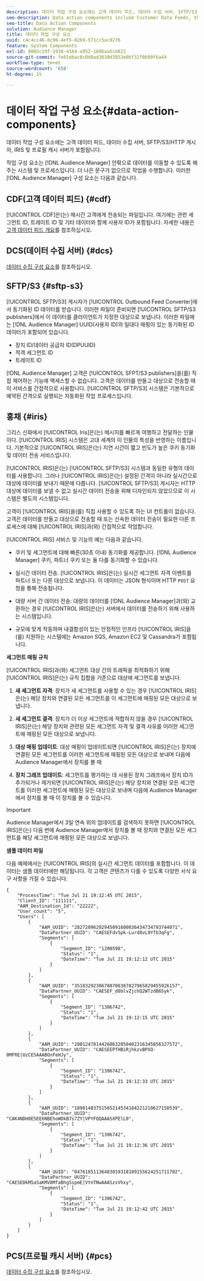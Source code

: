 ```yaml
---
description: 데이터 작업 구성 요소에는 고객 데이터 피드, 데이터 수집 서버, SFTP/S3/HTTP 게시자, IRIS 및 프로필 캐시 서버가 포함됩니다.
seo-description: Data action components include Customer Data Feeds, the Data Collection Server, SFTP/S3/HTTP publishers, IRIS, and the Profile Cache Server.
seo-title: Data Action Components
solution: Audience Manager
title: 데이터 작업 구성 요소
uuid: c4c4cc46-8c96-4ef5-8269-571cc5ac9276
feature: System Components
exl-id: 8065c19f-1930-4164-a952-1686aa5cb622
source-git-commit: fe01ebac8c0d0ad3630d3853e0bf32f0b00f6a44
workflow-type: tm+mt
source-wordcount: '658'
ht-degree: 1%

---
```


# 데이터 작업 구성 요소{#data-action-components}

데이터 작업 구성 요소에는 고객 데이터 피드, 데이터 수집 서버, SFTP/S3/HTTP 게시자, IRIS 및 프로필 캐시 서버가 포함됩니다.

<!-- 

c_compact.xml

 -->

작업 구성 요소는 [!DNL Audience Manager] 안팎으로 데이터를 이동할 수 있도록 해 주는 시스템 및 프로세스입니다. 더 나은 문구가 없으므로 작업을 수행합니다. 이러한 [!DNL Audience Manager] 구성 요소는 다음과 같습니다.

## CDF(고객 데이터 피드) {#cdf}

[!UICONTROL CDF]은(는) 매시간 고객에게 전송되는 파일입니다. 여기에는 관련 세그먼트 ID, 트레이트 ID 및 기타 데이터와 함께 사용자 ID가 포함됩니다. 자세한 내용은 [고객 데이터 피드 개요](../../features/cdf-files.md)를 참조하십시오.

## DCS(데이터 수집 서버) {#dcs}

[데이터 수집 구성 요소](../../reference/system-components/components-data-collection.md)를 참조하십시오.

## SFTP/S3 {#sftp-s3}

[!UICONTROL SFTP/S3] 게시자가 [!UICONTROL Outbound Feed Converter]에서 동기화된 ID 데이터를 받습니다. 이러한 파일이 준비되면 [!UICONTROL SFTP/S3 publishers]에서 이 데이터를 클라이언트가 지정한 대상으로 보냅니다. 이러한 파일에는 [!DNL Audience Manager] UUID(사용자 ID)의 일대다 매핑이 있는 동기화된 ID 데이터가 포함되어 있습니다.

* 장치 ID/데이터 공급자 ID(DPUUID)
* 적격 세그먼트 ID
* 트레이트 ID

[!DNL Audience Manager] 고객은 [!UICONTROL SFPT/S3 publishers]을(를) 직접 제어하는 기능에 액세스할 수 없습니다. 고객은 데이터를 만들고 대상으로 전송할 때 이 서비스를 간접적으로 사용합니다. [!UICONTROL SFTP/S3] 시스템은 기본적으로 예약된 간격으로 실행되는 자동화된 작업 프로세스입니다.

## 홍채 {#iris}

그리스 신화에서 [!UICONTROL Iris]은(는) 메시지를 빠르게 여행하고 전달하는 인물이다. [!UICONTROL IRIS] 시스템은 고대 세계의 이 인물의 특성을 반영하는 이름입니다. 기본적으로 [!UICONTROL IRIS]은(는) 지연 시간이 짧고 빈도가 높은 쿠키 동기화 및 데이터 전송 서비스입니다.

[!UICONTROL IRIS]은(는) [!UICONTROL SFTP/S3] 시스템과 동일한 유형의 데이터를 사용합니다. 그러나 [!UICONTROL IRIS]은(는) 설정된 간격이 아니라 실시간으로 대상에 데이터를 보내기 때문에 다릅니다. [!UICONTROL SFTP/S3] 게시자는 HTTP 대상에 데이터를 보낼 수 없고 실시간 데이터 전송을 위해 디자인되지 않았으므로 이 시스템은 별도의 시스템입니다.

고객이 [!UICONTROL IRIS]을(를) 직접 사용할 수 있도록 하는 UI 컨트롤이 없습니다. 고객은 데이터를 만들고 대상으로 전송할 때 또는 신속한 데이터 전송이 필요한 다른 프로세스에 대해 [!UICONTROL IRIS]과(와) 간접적으로 작업합니다.

[!UICONTROL IRIS] 서비스 및 기능의 예는 다음과 같습니다.

* 쿠키 및 세그먼트에 대해 빠른(30초 이내) 동기화를 제공합니다. [!DNL Audience Manager] 쿠키, 파트너 쿠키 또는 둘 다를 동기화할 수 있습니다.
* 실시간 데이터 전송. [!UICONTROL IRIS]은(는) 실시간 세그먼트 자격 이벤트를 파트너 또는 다른 대상으로 보냅니다. 이 데이터는 JSON 형식이며 HTTP `POST` 요청을 통해 전송됩니다.

* 대량 서버 간 데이터 전송: 대량의 데이터를 [!DNL Audience Manager]과(와) 교환하는 경우 [!UICONTROL IRIS]은(는) 서버에서 데이터를 전송하기 위해 사용하는 시스템입니다.

* 규모에 맞게 작동하며 내결함성이 있는 안정적인 인프라 [!UICONTROL IRIS]을(를) 지원하는 시스템에는 Amazon SQS, Amazon EC2 및 Cassandra가 포함됩니다.

**세그먼트 매핑 규칙**

[!UICONTROL IRIS]과(와) 세그먼트 대상 간의 트래픽을 최적화하기 위해 [!UICONTROL IRIS]은(는) 규칙 집합을 기준으로 대상에 세그먼트를 보냅니다.

1. **새 세그먼트 자격**: 장치가 새 세그먼트를 사용할 수 있는 경우 [!UICONTROL IRIS]은(는) 해당 장치와 연결된 모든 세그먼트를 이 세그먼트에 매핑된 모든 대상으로 보냅니다.

1. **새 세그먼트 결격**: 장치가 더 이상 세그먼트에 적합하지 않을 경우 [!UICONTROL IRIS]은(는) 해당 장치와 관련된 모든 세그먼트 자격 및 결격 사유를 이러한 세그먼트에 매핑된 모든 대상으로 보냅니다.

1. **대상 매핑 업데이트**: 대상 매핑이 업데이트되면 [!UICONTROL IRIS]은(는) 장치에 연결된 모든 세그먼트를 이러한 세그먼트에 매핑된 모든 대상으로 보내며 다음에 Audience Manager에서 장치를 볼 때

1. **장치 그래프 업데이트**: 세그먼트를 평가하는 데 사용된 장치 그래프에서 장치 ID가 추가되거나 제거되면 [!UICONTROL IRIS]은(는) 해당 장치와 연결된 모든 세그먼트를 이러한 세그먼트에 매핑된 모든 대상으로 보내며 다음에 Audience Manager에서 장치를 볼 때 이 장치를 볼 수 있습니다.

>[!IMPORTANT]
>
>Audience Manager에서 3일 연속 위의 업데이트를 검색하지 못하면 [!UICONTROL IRIS]은(는) 다음 번에 Audience Manager에서 장치를 볼 때 장치와 연결된 모든 세그먼트를 해당 세그먼트에 매핑된 모든 대상으로 보냅니다.

**샘플 데이터 파일**

다음 예제에서는 [!UICONTROL IRIS]의 실시간 세그먼트 데이터를 포함합니다. 이 데이터는 샘플 데이터에만 해당됩니다. 각 고객은 콘텐츠가 다를 수 있도록 다양한 서식 요구 사항을 가질 수 있습니다.

```
{
    "ProcessTime": "Tue Jul 21 19:12:45 UTC 2015",
    "Client_ID": "111111",
    "AAM_Destination_Id": "22222",
    "User_count": "5",
    "Users": [
        {
            "AAM_UUID": "28272096202945091600036434734793744071",
            "DataPartner_UUID": "CAESEFdv5pk-Lurd8vL9Yfb3qFg",
            "Segments": [
                {
                    "Segment_ID": "1200598",
                    "Status": "1",
                    "DateTime": "Tue Jul 21 19:12:12 UTC 2015"
                }
            ]
        },
        {
            "AAM_UUID": "35183292386788708387827965829455926157",
            "DataPartner_UUID": "CAESEF_d8blvZjchQ2WTzdB65yk",
            "Segments": [
                {
                    "Segment_ID": "1306742",
                    "Status": "1",
                    "DateTime": "Tue Jul 21 19:12:15 UTC 2015"
                }
            ]
        },
        {
            "AAM_UUID": "28012470144260632050402316345856327572",
            "DataPartner_UUID": "CAESEEPfHBiRjhkzvBPXQ-0MFRE|UzCESAAABOnFeHJy",
            "Segments": [
                {
                    "Segment_ID": "1306742",
                    "Status": "1",
                    "DateTime": "Tue Jul 21 19:12:33 UTC 2015"
                }
            ]
        },
        {
            "AAM_UUID": "18981483751565214534184221210627150539",
            "DataPartner_UUID": "CAK4NDH0ESEE6NBEhoWDkB7s7ZY|VPYFQQAAASXPElL0",
            "Segments": [
                {
                    "Segment_ID": "1306742",
                    "Status": "1",
                    "DateTime": "Tue Jul 21 19:12:36 UTC 2015"
                }
            ]
        },
        {
            "AAM_UUID": "04761851136483019318109155624251711702",
            "DataPartner_UUID": "CAESEDkM5aSaKMV8MfaBhgSspmE|VYnTNwAAASzvVhxy",
            "Segments": [
                {
                    "Segment_ID": "1306742",
                    "Status": "1",
                    "DateTime": "Tue Jul 21 19:12:42 UTC 2015"
                }
            ]
        }
    ]
}
```

## PCS(프로필 캐시 서버) {#pcs}

[데이터 수집 구성 요소](../../reference/system-components/components-data-collection.md)를 참조하십시오.

